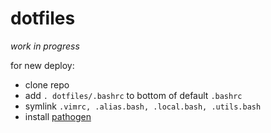 # dotfiles

*work in progress*

for new deploy:
- clone repo
- add ``. dotfiles/.bashrc`` to bottom of default ``.bashrc``
- symlink ``.vimrc, .alias.bash, .local.bash, .utils.bash`` 
- install [pathogen](https://github.com/tpope/vim-pathogen#installation) 

